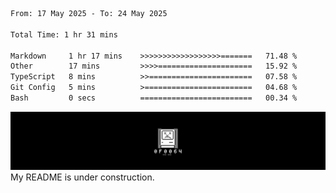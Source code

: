 <!--START_SECTION:waka-->

```txt
From: 17 May 2025 - To: 24 May 2025

Total Time: 1 hr 31 mins

Markdown     1 hr 17 mins    >>>>>>>>>>>>>>>>>>=======   71.48 %
Other        17 mins         >>>>=====================   15.92 %
TypeScript   8 mins          >>=======================   07.58 %
Git Config   5 mins          >========================   04.68 %
Bash         0 secs          =========================   00.34 %
```

<!--END_SECTION:waka-->

<img src="https://raw.githubusercontent.com/n3xta/image-hosting/main/img/202411032331174.png"/>
My README is under construction. 
